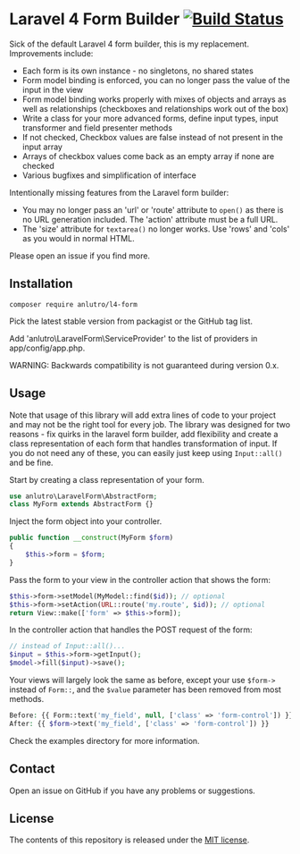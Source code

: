 # Laravel 4 Form Builder [![Build Status](https://travis-ci.org/anlutro/laravel-form.png?branch=master)](https://travis-ci.org/anlutro/laravel-form)
Sick of the default Laravel 4 form builder, this is my replacement. Improvements include:

- Each form is its own instance - no singletons, no shared states
- Form model binding is enforced, you can no longer pass the value of the input in the view
- Form model binding works properly with mixes of objects and arrays as well as relationships (checkboxes and relationships work out of the box)
- Write a class for your more advanced forms, define input types, input transformer and field presenter methods
- If not checked, Checkbox values are false instead of not present in the input array
- Arrays of checkbox values come back as an empty array if none are checked
- Various bugfixes and simplification of interface

Intentionally missing features from the Laravel form builder:

- You may no longer pass an 'url' or 'route' attribute to `open()` as there is no URL generation included. The 'action' attribute must be a full URL.
- The 'size' attribute for `textarea()` no longer works. Use 'rows' and 'cols' as you would in normal HTML.

Please open an issue if you find more.

## Installation
`composer require anlutro/l4-form`

Pick the latest stable version from packagist or the GitHub tag list.

Add 'anlutro\LaravelForm\ServiceProvider' to the list of providers in app/config/app.php.

WARNING: Backwards compatibility is not guaranteed during version 0.x.

## Usage
Note that usage of this library will add extra lines of code to your project and may not be the right tool for every job. The library was designed for two reasons - fix quirks in the laravel form builder, add flexibility and create a class representation of each form that handles transformation of input. If you do not need any of these, you can easily just keep using `Input::all()` and be fine.

Start by creating a class representation of your form.

```php
use anlutro\LaravelForm\AbstractForm;
class MyForm extends AbstractForm {}
```

Inject the form object into your controller.

```php
public function __construct(MyForm $form)
{
	$this->form = $form;
}
```

Pass the form to your view in the controller action that shows the form:

```php
$this->form->setModel(MyModel::find($id)); // optional
$this->form->setAction(URL::route('my.route', $id)); // optional
return View::make(['form' => $this->form]);
```

In the controller action that handles the POST request of the form:

```php
// instead of Input::all()...
$input = $this->form->getInput();
$model->fill($input)->save();
```

Your views will largely look the same as before, except your use `$form->` instead of `Form::`, and the `$value` parameter has been removed from most methods.

```php
Before: {{ Form::text('my_field', null, ['class' => 'form-control']) }}
After: {{ $form->text('my_field', ['class' => 'form-control']) }}
```

Check the examples directory for more information.

## Contact
Open an issue on GitHub if you have any problems or suggestions.

## License
The contents of this repository is released under the [MIT license](http://opensource.org/licenses/MIT).